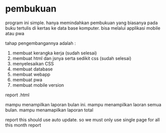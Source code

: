 # pembukuan

program ini simple. hanya memindahkan pembukuan yang biasanya pada buku tertulis di kertas ke data base komputer. bisa melalui applikasi mobile atau pwa

tahap pengembangannya adalah :
1. membuat kerangka kerja (sudah selesai)
2. membuat html dan jsnya serta sedikit css (sudah selesai)
3. menyelesaikan CSS 
4. membuat database
5. membuat webapp
6. membuat pwa
7. membuat mobile version


report .html

mampu menampilkan laporan bulan ini. mampu menampilkan laoran semua bulan. mampu menamapilkan laporan total 

report this should use auto update. so we must only use single page for all this month report
